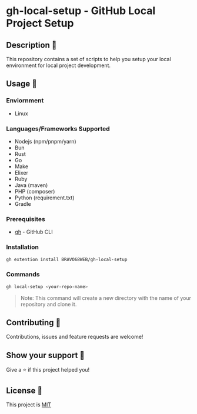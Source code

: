 # gh-local-setup - GitHub Local Project Setup

## Description 👀

This repository contains a set of scripts to help you setup your local environment for local project development.

## Usage 🙌

### Enviornment

- Linux

### Languages/Frameworks Supported

- Nodejs (npm/pnpm/yarn)
- Bun
- Rust
- Go
- Make
- Elixer
- Ruby
- Java (maven)
- PHP (composer)
- Python (requirement.txt)
- Gradle

### Prerequisites

- [gh](https://cli.github.com/) - GitHub CLI

### Installation

```bash
gh extention install BRAVO68WEB/gh-local-setup
```

### Commands

```bash
gh local-setup <your-repo-name>
```

> Note: This command will create a new directory with the name of your repository and clone it.

## Contributing 🤝

Contributions, issues and feature requests are welcome!

## Show your support 🙌

Give a ⭐️ if this project helped you!

## License 📝

This project is [MIT](LICENSE.md)
